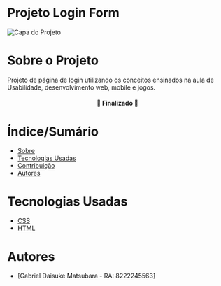 # Projeto Login Form


![Capa do Projeto](https://drive.google.com/file/d/1tzCA2CqyoXnals5xsVbGvBuCvkT3zQWP/view?usp=sharing)

# Sobre o Projeto


Projeto de página de login utilizando os conceitos ensinados na aula de Usabilidade, desenvolvimento web, mobile e jogos.

<h4 align="center"> 
	🚧 Finalizado 🚧
</h4>

# Índice/Sumário

* [Sobre](#sobre-o-projeto)
* [Tecnologias Usadas](#tecnologias-usadas)
* [Contribuição](#contribuição)
* [Autores](#autores)

# Tecnologias Usadas

- [CSS](https://www.w3.org/Style/CSS/Overview.en.html)	
- [HTML](https://html.spec.whatwg.org/multipage/)

# Autores

- [Gabriel Daisuke Matsubara - RA: 8222245563]